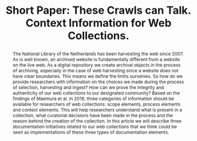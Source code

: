 ---
abstract: 'The National Library of the Netherlands has been harvesting the web since
  2007. As is well known, an archived website is fundamentally different from a website
  on the live web. As a digital repository we create archival objects in the process
  of archiving, especially in the case of web harvesting since a website does not
  have clear boundaries. This means we define the limits ourselves. So how do we provide
  researchers with information on the choices we made during the process of selection,
  harvesting and ingest? How can we prove the integrity and authenticity of our web
  collections to our designated community? Based on the findings of Maemura et al.
  in 2018, three categories of information should be available for researchers of
  web collections: scope elements, process elements and context elements. This will
  help researchers understand what is present in a collection, what curatorial decisions
  have been made in the process and the reason behind the creation of the collection.
  In this article we will describe three documentation initiatives related to our
  web collections that we think could be seen as implementations of these three types
  of documentation elements.'
creators:
- van den Eijkel, Susanne
date: null
document_url: https://az659834.vo.msecnd.net/eventsairwesteuprod/production-inconference-public/acfd309330364e85ac3f465450cd54bd
grand_parent: iPRES
institutions:
- KBNL, National Library of the Netherlands
keywords:
- preservation
- metadata
- context information
- webcollections
landing_page_url: null
language: eng
layout: publication
license: CC-BY 4.0 International
notes_url: null
parent: iPRES 2022
publication_type: short paper
size: null
slides_url: null
source_name: iPRES
title: 'Short Paper: These Crawls can Talk. Context Information for Web Collections.'
year: 2022
---